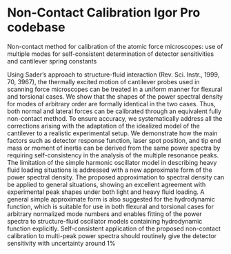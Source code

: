 # Non-Contact Calibration Igor Pro codebase

Non-contact method for calibration of the atomic force microscopes: use of multiple modes for self-consistent determination of detector sensitivities and cantilever spring constants

Using Sader’s approach to structure-fluid interaction (Rev. Sci. Instr., 1999, 70, 3967), the thermally excited motion of cantilever probes used in scanning force microscopes can be treated in a uniform manner for flexural and torsional cases. We show that the shapes of the power spectral density for modes of arbitrary order are formally identical in the two cases. Thus, both normal and lateral forces can be calibrated through an equivalent fully non-contact method. To ensure accuracy, we systematically address all the corrections arising with the adaptation of the idealized model of the cantilever to a realistic experimental setup. We demonstrate how the main factors such as detector response function, laser spot position, and tip end mass or moment of inertia can be derived from the same power spectra by requiring self-consistency in the analysis of the multiple resonance peaks. The limitation of the simple harmonic oscillator model in describing heavy fluid loading situations is addressed with a new approximate form of the power spectral density.  The proposed approximation to spectral density can be applied to general situations, showing an excellent agreement with experimental peak shapes under both light and heavy fluid loading. A general simple approximate form is also suggested for the hydrodynamic function, which is suitable for use in both flexural and torsional cases for arbitrary normalized mode numbers and enables fitting of the power spectra to structure-fluid oscillator models containing hydrodynamic function explicitly. Self-consistent application of the proposed non-contact calibration to multi-peak power spectra should routinely give the detector sensitivity with uncertainty around 1%
